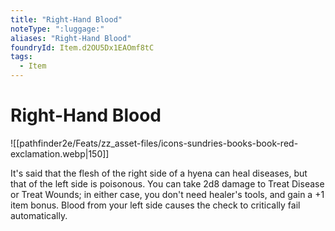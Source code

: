 ```yaml
---
title: "Right-Hand Blood"
noteType: ":luggage:"
aliases: "Right-Hand Blood"
foundryId: Item.d2OU5Dx1EAOmf8tC
tags:
  - Item
---
```


# Right-Hand Blood
![[pathfinder2e/Feats/zz_asset-files/icons-sundries-books-book-red-exclamation.webp|150]]

It's said that the flesh of the right side of a hyena can heal diseases, but that of the left side is poisonous. You can take 2d8 damage to Treat Disease or Treat Wounds; in either case, you don't need healer's tools, and gain a +1 item bonus. Blood from your left side causes the check to critically fail automatically.
